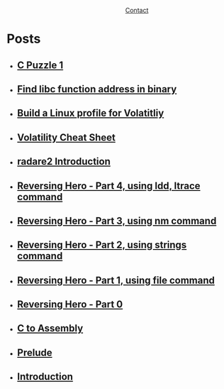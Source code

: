 &nbsp; &nbsp; &nbsp; &nbsp; &nbsp; &nbsp; &nbsp; &nbsp; &nbsp; &nbsp; &nbsp; &nbsp; &nbsp; &nbsp; &nbsp; &nbsp; &nbsp; &nbsp; &nbsp; &nbsp; &nbsp; &nbsp; &nbsp; &nbsp; &nbsp; &nbsp; &nbsp; &nbsp; &nbsp; &nbsp; &nbsp; &nbsp; &nbsp; &nbsp; [Contact](posts/contact.md)

# Posts


- ## **[C Puzzle 1](posts/c-puzzle1.md)**
- ## **[Find libc function address in binary](posts/libc-function-address.md)**
- ## **[Build a Linux profile for Volatitliy](posts/volatility-linux-profile.md)**
- ## **[Volatility Cheat Sheet](posts/volatility-cheat.md)**
- ## **[radare2 Introduction](posts/radare2.md)**
- ## **[Reversing Hero - Part 4, using ldd, ltrace command](posts/revhero4-ldd-ltrace.md)**
- ## **[Reversing Hero - Part 3, using nm command](posts/revhero3-nm.md)**
- ## **[Reversing Hero - Part 2, using strings command](posts/revhero2-strings.md)**
- ## **[Reversing Hero - Part 1, using file command](posts/revhero1-file.md)**
- ## **[Reversing Hero - Part 0](posts/revhero0.md)**
- ## **[C to Assembly](posts/c2asm.md)**
- ## **[Prelude](posts/prelude.md)**
- ## **[Introduction](posts/introduction.md)**
